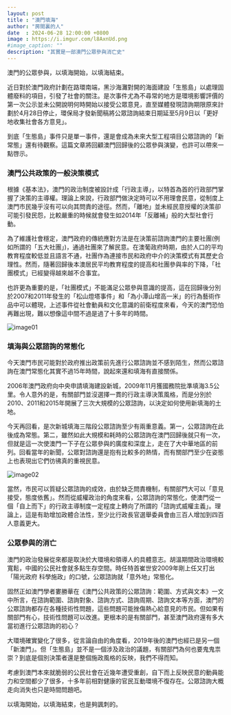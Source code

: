 ```yaml
---
layout: post
title : "澳門填海"
author: "房間裏的人"
date  : 2024-06-28 12:00:00 +0800
image : https://i.imgur.com/l8AxnUd.png
#image_caption: ""
description: "其實是一部澳門公眾參與消亡史"
---
```


澳門的公眾參與，以填海開始，以填海結束。

<!--more-->

近日對於澳門政府計劃在路環南端，黑沙海灘對開的海面建設「生態島」以處理固體廢料的項目，引發了社會的關注。是次事件尤為不尋常的地方是環境影響評價的第一次公示並未公開說明何時開始以接受公眾意見，直至媒體發現諮詢期限原來計劃於4月28日停止，環保局才發新聞稿將公眾諮詢結束日期延至5月9日以「更好地收集社會各方意見」。

到底「生態島」事件只是單一事件，還是會成為未來大型工程項目公眾諮詢的「新常態」還有待觀察。這篇文章將回顧澳門回歸後的公眾參與演變，也許可以帶來一點啓示。


### 澳門公共政策的一般決策模式

根據《基本法》，澳門的政治制度被設計成「行政主導」，以特首為首的行政部門掌握了決策的主導權。理論上來說，行政部門做決定時可以不用理會民意，從制度上澳門市民幾乎沒有可以向其問責的途徑。然而，「離地」並未經民意授權的決策卻可能引發民怨，比較嚴重的時候就會發生如2014年「反離補」般的大型社會行動。

為了維護社會穩定，澳門政府的傳統應對方法是在決策前諮詢澳門的主要社團(例如所謂的「五大社團」)，通過社團來了解民意。在澳葡政府時期，由於人口的平均教育程度較低並且語言不通，社團作為連接市民和政府中介的決策模式有其歷史合理性。然而，隨著回歸後本澳居民平均教育程度的提高和社團參與率的下降，「社團模式」已經變得越來越不合事宜。

也許更為重要的是，「社團模式」不能滿足公眾參與意識的提高，這在回歸後分別於2007和2011年發生的「松山燈塔事件」和「為小潭山增高一米」的行為藝術作品中可以體現，上述事件從社會動員和文化意識的前衛程度來看，今天的澳門恐怕再難出現，難以想像這中間不過是過了十多年的時間。

![image01](https://i.imgur.com/S5d4wMV.png)


### 填海與公眾諮詢的常態化

今天澳門市民可能對於政府推出政策前先進行公眾諮詢並不感到陌生，然而公眾諮詢在澳門常態化其實不過15年時間，說起來還和填海有直接關係。

2006年澳門政府向中央申請填海建設新城，2009年11月獲國務院批準填海3.5公里。令人意外的是，有關部門並沒選擇一貫的行政主導決策風格，而是分別於2010、2011和2015年開展了三次大規模的公眾諮詢，以決定如何使用新填海的土地。

今天再回看，是次新城填海三階段公眾諮詢至少有兩重意義。第一，公眾諮詢在此後成為常態。第二，雖然如此大規模和耗時的公眾諮詢在澳門回歸後就只有一次，但就是這一次使澳門一下子在公眾參與的廣度和深度上，走在了大中華地區的前列。回看當年的新聞，公眾對諮詢還是抱有比較多的熱情，而有關部門至少在姿態上也表現出它們彷彿真的重視民意。

![image02](https://i.imgur.com/pfsWRsu.png)

當然，市民可以質疑公眾諮詢的成效，由於缺乏問責機制，有關部門大可以「意見接受，態度依舊」。然而從威權政治的角度來看，公眾諮詢的常態化，使澳門從一個「自上而下」的行政主導制度一定程度上轉向了所謂的「諮詢式威權主義」。理論上，這是有助增加政體合法性，至少比行政長官選舉委員會由三百人增加到四百人意義更大。


### 公眾參與的消亡

澳門的政治發展從來都是取決於大環境和領導人的具體意志。胡溫期間政治環境較寬鬆，中國的公民社會就多點生存空間。時任特首崔世安2009年剛上任又打出「陽光政府 科學施政」的口號，公眾諮詢就「意外地」常態化。

固然正如澳門學者婁勝華在《澳門公共政策的公眾諮詢：範圍、方式與文本》一文中所言，在諮詢範圍、諮詢對象、諮詢方式、諮詢周期、諮詢文本等方面，澳門的公眾諮詢都存在各種技術性問題，這些問題可能挫傷熱心給意見的市民。但如果有關部門有心，技術性問題可以改進。更根本的是有關部門，甚至澳門政府還有多大當初進行公眾諮詢的初心？

大環境確實變化了很多，從言論自由的角度看，2019年後的澳門也經已是另一個「新澳門」。但「生態島」並不是一個涉及政治的議題，有關部門為何也要鬼鬼祟崇？到底是個別決策者還是整個施政風格的反映，我們不得而知。

考慮到澳門本來就脆弱的公民社會在近幾年遭受重創，自下而上反映民意的動員能力和空間都少了很多，十多年前相對健康的官民互動環境不復存在。公眾諮詢大概走向消失也只是時間問題吧。

以填海開始，以填海結束，也是夠諷刺的。

<!--END-->